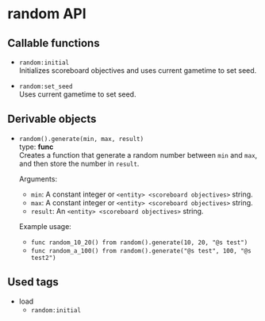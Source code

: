 # random API

## Callable functions

-	`random:initial`<br>
	Initializes scoreboard objectives and uses current gametime to set seed.

-	`random:set_seed`<br>
	Uses current gametime to set seed.


## Derivable objects

-	`random().generate(min, max, result)`<br>
	type: **func** <br>
	Creates a function that generate a random number between `min` and `max`, and then store the number in `result`.
	
	Arguments:<br>
	-	`min`: A constant integer or `<entity> <scoreboard objectives>` string.
	-	`max`: A constant integer or `<entity> <scoreboard objectives>` string.
	-	`result`: An `<entity> <scoreboard objectives>` string.
	
	Example usage:<br>
	-	`func random_10_20() from random().generate(10, 20, "@s test")`
  	-	`func random_a_100() from random().generate("@s test", 100, "@s test2")`


## Used tags

-	load
	-	`random:initial`
